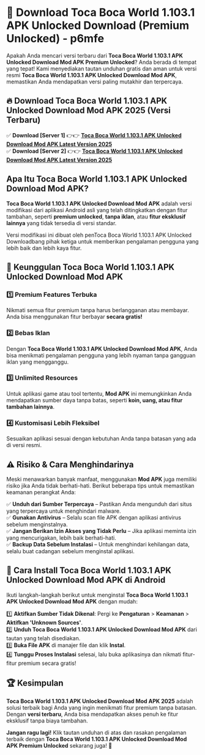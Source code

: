 # 🎯 Download Toca Boca World 1.103.1 APK Unlocked Download (Premium Unlocked) -  p6mfe

Apakah Anda mencari versi terbaru dari **Toca Boca World 1.103.1 APK Unlocked Download Mod APK Premium Unlocked**? Anda berada di tempat yang tepat! Kami menyediakan tautan unduhan gratis dan aman untuk versi resmi **Toca Boca World 1.103.1 APK Unlocked Download Mod APK**, memastikan Anda mendapatkan versi paling mutakhir dan terpercaya.

## 🔥 Download Toca Boca World 1.103.1 APK Unlocked Download Mod APK 2025 (Versi Terbaru)

✅ **Download [Server 1]** 👉👉 [**Toca Boca World 1.103.1 APK Unlocked Download Mod APK Latest Version 2025**](https://momento.my/?title=Toca_Boca_World_1.103.1_APK_Unlocked_Download)  
✅ **Download [Server 2]** 👉👉 [**Toca Boca World 1.103.1 APK Unlocked Download Mod APK Latest Version 2025**](https://momento.my/?title=Toca_Boca_World_1.103.1_APK_Unlocked_Download)  

## Apa Itu Toca Boca World 1.103.1 APK Unlocked Download Mod APK?

**Toca Boca World 1.103.1 APK Unlocked Download Mod APK** adalah versi modifikasi dari aplikasi Android asli yang telah ditingkatkan dengan fitur tambahan, seperti **premium unlocked**, **tanpa iklan**, atau **fitur eksklusif lainnya** yang tidak tersedia di versi standar.

Versi modifikasi ini dibuat oleh penToca Boca World 1.103.1 APK Unlocked Downloadbang pihak ketiga untuk memberikan pengalaman pengguna yang lebih baik dan lebih kaya fitur.

## 🎯 Keunggulan Toca Boca World 1.103.1 APK Unlocked Download Mod APK

### 1️⃣ Premium Features Terbuka
Nikmati semua fitur premium tanpa harus berlangganan atau membayar. Anda bisa menggunakan fitur berbayar **secara gratis!**

### 2️⃣ Bebas Iklan
Dengan **Toca Boca World 1.103.1 APK Unlocked Download Mod APK**, Anda bisa menikmati pengalaman pengguna yang lebih nyaman tanpa gangguan iklan yang mengganggu.

### 3️⃣ Unlimited Resources
Untuk aplikasi game atau tool tertentu, **Mod APK** ini memungkinkan Anda mendapatkan sumber daya tanpa batas, seperti **koin, uang, atau fitur tambahan lainnya**.

### 4️⃣ Kustomisasi Lebih Fleksibel
Sesuaikan aplikasi sesuai dengan kebutuhan Anda tanpa batasan yang ada di versi resmi.

## ⚠️ Risiko & Cara Menghindarinya

Meski menawarkan banyak manfaat, menggunakan **Mod APK** juga memiliki risiko jika Anda tidak berhati-hati. Berikut beberapa tips untuk memastikan keamanan perangkat Anda:

✅ **Unduh dari Sumber Terpercaya** – Pastikan Anda mengunduh dari situs yang terpercaya untuk menghindari malware.  
✅ **Gunakan Antivirus** – Selalu scan file APK dengan aplikasi antivirus sebelum menginstalnya.  
✅ **Jangan Berikan Izin Akses yang Tidak Perlu** – Jika aplikasi meminta izin yang mencurigakan, lebih baik berhati-hati.  
✅ **Backup Data Sebelum Instalasi** – Untuk menghindari kehilangan data, selalu buat cadangan sebelum menginstal aplikasi.

## 📌 Cara Install Toca Boca World 1.103.1 APK Unlocked Download Mod APK di Android

Ikuti langkah-langkah berikut untuk menginstal **Toca Boca World 1.103.1 APK Unlocked Download Mod APK** dengan mudah:

1️⃣ **Aktifkan Sumber Tidak Dikenal**: Pergi ke **Pengaturan** > **Keamanan** > **Aktifkan 'Unknown Sources'**.  
2️⃣ **Unduh Toca Boca World 1.103.1 APK Unlocked Download Mod APK** dari tautan yang telah disediakan.  
3️⃣ **Buka File APK** di manajer file dan klik **Instal**.  
4️⃣ **Tunggu Proses Instalasi** selesai, lalu buka aplikasinya dan nikmati fitur-fitur premium secara gratis!

## 🏆 Kesimpulan

**Toca Boca World 1.103.1 APK Unlocked Download Mod APK 2025** adalah solusi terbaik bagi Anda yang ingin menikmati fitur premium tanpa batasan. Dengan **versi terbaru**, Anda bisa mendapatkan akses penuh ke fitur eksklusif tanpa biaya tambahan.

**Jangan ragu lagi!** Klik tautan unduhan di atas dan rasakan pengalaman terbaik dengan **Toca Boca World 1.103.1 APK Unlocked Download Mod APK Premium Unlocked** sekarang juga! 🚀
